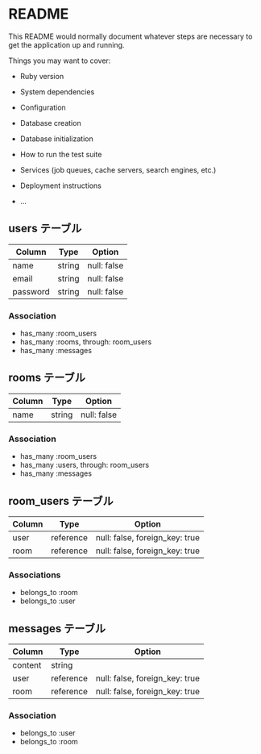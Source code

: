 # README

This README would normally document whatever steps are necessary to get the
application up and running.

Things you may want to cover:

* Ruby version

* System dependencies

* Configuration

* Database creation

* Database initialization

* How to run the test suite

* Services (job queues, cache servers, search engines, etc.)

* Deployment instructions

* ...

## users テーブル

| Column   | Type   | Option      |
| -------- | ------ | ----------- |
| name     | string | null: false |
| email    | string | null: false |
| password | string | null: false |

### Association

- has_many :room_users
- has_many :rooms, through: room_users
- has_many :messages

## rooms テーブル

| Column   | Type   | Option      |
| ---------| ------ | ----------- |
| name     | string | null: false |

### Association

- has_many :room_users
- has_many :users, through: room_users
- has_many :messages

## room_users テーブル

| Column   | Type      | Option                         |
| -------- | ------    | ------------------------------ |
| user     | reference | null: false, foreign_key: true |
| room     | reference | null: false, foreign_key: true |

### Associations

- belongs_to :room
- belongs_to :user

## messages テーブル

| Column  | Type      | Option                         |
| ------- | --------- |  ----------------------------- |
| content | string    |                                |
| user    | reference | null: false, foreign_key: true |
| room    | reference | null: false, foreign_key: true |

### Association 
- belongs_to :user
- belongs_to :room